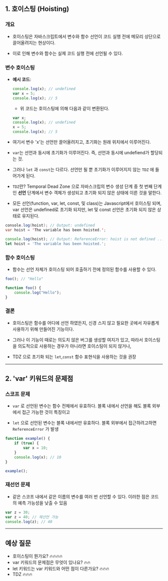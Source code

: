 ## 1. 호이스팅 (Hoisting)

### 개요
* 호이스팅은 자바스크립트에서 변수와 함수 선언이 코드 실행 전에 메모리 상단으로 끌어올려지는 현상이다. 

* 이로 인해 변수와 함수는 실제 코드 실행 전에 선언될 수 있다.

### 변수 호이스팅

- **예시 코드**:
  ```javascript
  console.log(x); // undefined
  var x = 5;
  console.log(x); // 5
  ```

  * 위 코드는 호이스팅에 의해 다음과 같이 변환된다.
 
    
  ```javascript
  var x;
  console.log(x); // undefined
  x = 5;
  console.log(x); // 5
  ```
  
* 여기서 변수 'x'는 선언만 끌어올려지고, 초기화는 원래 위치에서 이루어진다.

* `var`는 선언과 동시에 초기화가 이루어진다. 즉, 선언과 동시에 undefiend가 할당되는 것.

* 그러나 `let` 과 `const`는 다르다. 선언만 될 뿐 초기화가 이루어지지 않는 `TDZ` 에 들어가게 된다.

* `TDZ`란? Temporal Dead Zone 으로 자바스크립의 변수 생성 단계 중 첫 번째 단계인 **선언** 단계에서 변수 객체가 생성되고 초기화 되지 않은 상태에 이른 것을 말한다.

* 모든 선언(function, var, let, const, 및 class)는 Javascript에서 호이스팅 되며, var 선언은 undefined로 초기화 되지만, let 및 const 선언은 초기화 되지 않은 상태로 유지된다.

```java script
console.log(hoist); // Output: undefined
var hoist = 'The variable has been hoisted.';
```
```javascript
console.log(hoist); // Output: ReferenceError: hoist is not defined ...
let hoist = 'The variable has been hoisted.';
```

### 함수 호이스팅

* 함수는 선언 자체가 호이스팅 되어 호출하기 전에 정의된 함수를 사용할 수 있다.

```javascript
foo(); // "Hello"

function foo() {
    console.log("Hello");
}
```

### 결론

* 호이스팅은 함수를 어디에 선언 하였든지, 신경 스지 않고 필요한 곳에서 자유롭게 사용하기 위해 만들어진 기능이다.

* 그러나 이 기능이 때로는 의도치 않은 버그를 생성할 여지가 있고, 따라서 호이스팅을 의도적으로 사용하는 경우가 아니라면 호이스팅이 되지 않거나,

* TDZ 으로 초기화 되는 `let`,`const` 함수 표현식을 사용하는 것을 권장
---

## 2. 'var' 키워드의 문제점

### 스코프 문제

* `var` 로 선언된 변수는 함수 전체에서 유효하다. 블록 내에서 선언을 해도 블록 외부에서 접근 가능한 것이 특징이고

* `let` 으로 선언된 변수는 블록 내에서만 유효하다. 블록 외부에서 접근하려고하면 `ReferenceError` 가 발생

```javascript
function example() {
    if (true) {
        var x = 10;
    }
    console.log(x); // 10
}

example();
```


### 재선언 문제

* 같은 스코프 내에서 같은 이름의 변수를 여러 번 선언할 수 있다. 이러한 점은 코드의 예측 가능성을 낮출 수 있음

```javascript
var z = 30;
var z = 40; // 재선언 가능
console.log(z); // 40
```

---

## 예상 질문

* 호이스팅이 뭔가요? 🔥🔥🔥🔥
* var 키워드의 문제점은 무엇이 있나요? 🔥🔥
* let 키워드는 var 키워드와 어떤 점이 다른가요? 🔥🔥🔥
* TDZ 🔥🔥🔥

